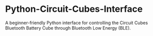 # Python-Circuit-Cubes-Interface
A beginner-friendly Python interface for controlling the Circuit Cubes Bluetooth Battery Cube through Bluetooth Low Energy (BLE). 
